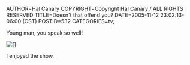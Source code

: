 AUTHOR=Hal Canary
COPYRIGHT=Copyright Hal Canary / ALL RIGHTS RESERVED
TITLE=Doesn't that offend you?
DATE=2005-11-12 23:02:13-06:00 (CST)
POSTID=532
CATEGORIES=tv;

Young man, you speak so well!

![[]](http://www.halcanary.org//images/2005-11-12-huey+riley.jpg)

I enjoyed the show.
